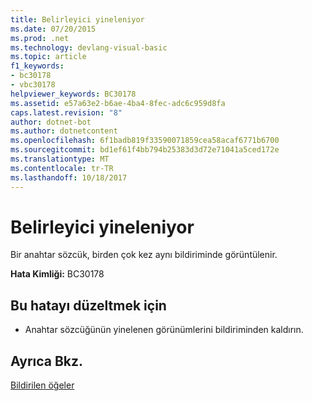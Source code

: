 ```yaml
---
title: Belirleyici yineleniyor
ms.date: 07/20/2015
ms.prod: .net
ms.technology: devlang-visual-basic
ms.topic: article
f1_keywords:
- bc30178
- vbc30178
helpviewer_keywords: BC30178
ms.assetid: e57a63e2-b6ae-4ba4-8fec-adc6c959d8fa
caps.latest.revision: "8"
author: dotnet-bot
ms.author: dotnetcontent
ms.openlocfilehash: 6f1badb819f33590071859cea58acaf6771b6700
ms.sourcegitcommit: bd1ef61f4bb794b25383d3d72e71041a5ced172e
ms.translationtype: MT
ms.contentlocale: tr-TR
ms.lasthandoff: 10/18/2017
---
```

# <a name="specifier-is-duplicated"></a>Belirleyici yineleniyor
Bir anahtar sözcük, birden çok kez aynı bildiriminde görüntülenir.  
  
 **Hata Kimliği:** BC30178  
  
## <a name="to-correct-this-error"></a>Bu hatayı düzeltmek için  
  
-   Anahtar sözcüğünün yinelenen görünümlerini bildiriminden kaldırın.  
  
## <a name="see-also"></a>Ayrıca Bkz.  
 [Bildirilen öğeler](../../visual-basic/programming-guide/language-features/declared-elements/index.md)
